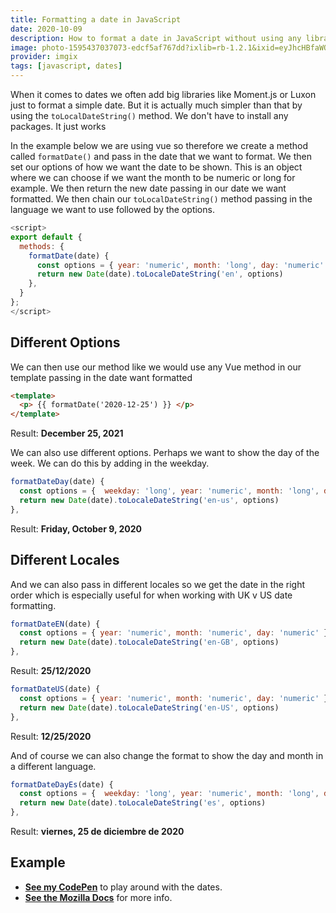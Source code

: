 ```yaml
---
title: Formatting a date in JavaScript
date: 2020-10-09
description: How to format a date in JavaScript without using any libraries so you easily display dates in your Vue or Nuxt application
image: photo-1595437037073-edcf5af767dd?ixlib=rb-1.2.1&ixid=eyJhcHBfaWQiOjEyMDd9&auto=format&fit=crop
provider: imgix
tags: [javascript, dates]
---
```


When it comes to dates we often add big libraries like Moment.js or Luxon just to format a simple date. But it is actually much simpler than that by using the `toLocalDateString()` method. We don't have to install any packages. It just works

In the example below we are using vue so therefore we create a method called `formatDate()` and pass in the date that we want to format. We then set our options of how we want the date to be shown. This is an object where we can choose if we want the month to be numeric or long for example. We then return the new date passing in our date we want formatted. We then chain our `toLocalDateString()` method passing in the language we want to use followed by the options.

```js
<script>
export default {
  methods: {
    formatDate(date) {
      const options = { year: 'numeric', month: 'long', day: 'numeric' }
      return new Date(date).toLocaleDateString('en', options)
    },
  }
};
</script>

```

## Different Options

We can then use our method like we would use any Vue method in our template passing in the date want formatted

```html
<template>
  <p> {{ formatDate('2020-12-25') }} </p>
</template>
```

Result: **December 25, 2021**

We can also use different options. Perhaps we want to show the day of the week. We can do this by adding in the weekday.

```js
formatDateDay(date) {
  const options = {  weekday: 'long', year: 'numeric', month: 'long', day: 'numeric' }
  return new Date(date).toLocaleDateString('en-us', options)
},
```

Result: **Friday, October 9, 2020**

## Different Locales

And we can also pass in different locales so we get the date in the right order which is especially useful for when working with UK v US date formatting.

```js
formatDateEN(date) {
  const options = { year: 'numeric', month: 'numeric', day: 'numeric' }
  return new Date(date).toLocaleDateString('en-GB', options)
},
```

Result: **25/12/2020**

```js
formatDateUS(date) {
  const options = { year: 'numeric', month: 'numeric', day: 'numeric' }
  return new Date(date).toLocaleDateString('en-US', options)
},
```

Result: **12/25/2020**

And of course we can also change the format to show the day and month in a different language.

```js
formatDateDayEs(date) {
  const options = {  weekday: 'long', year: 'numeric', month: 'long', day: 'numeric' }
  return new Date(date).toLocaleDateString('es', options)
},
```

Result: **viernes, 25 de diciembre de 2020**

## Example

- **[See my CodePen](https://codepen.io/debs-obrien/pen/oNLgJda)** to play around with the dates.
- **[See the Mozilla Docs](https://developer.mozilla.org/en-US/docs/Web/JavaScript/Reference/Global_Objects/Date/toLocaleDateString)** for more info.
